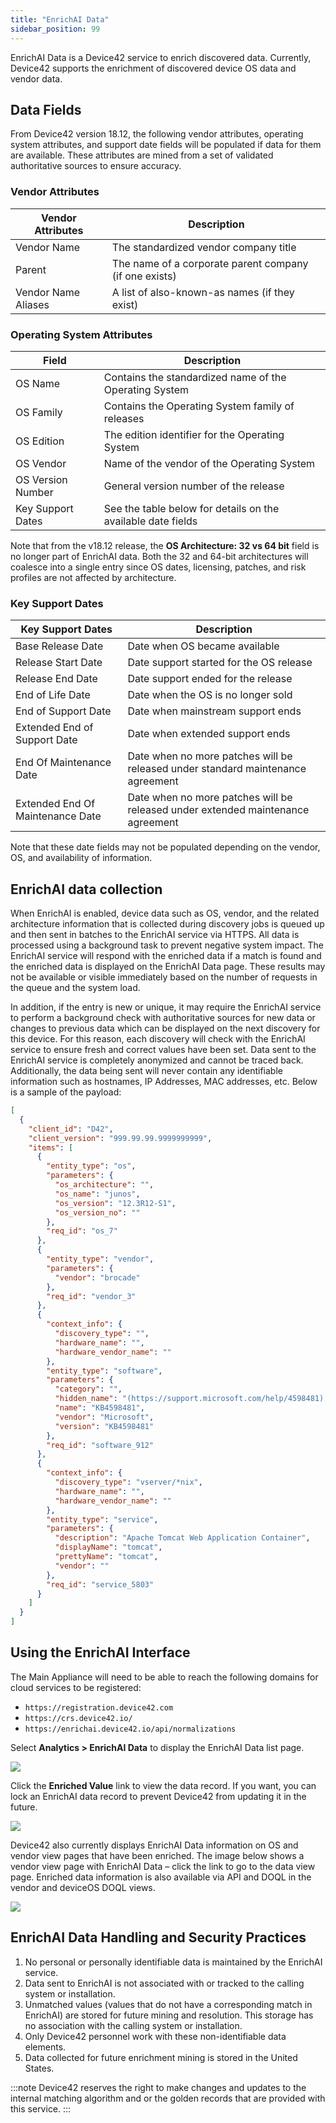 ```yaml
---
title: "EnrichAI Data"
sidebar_position: 99
---
```


EnrichAI Data is a Device42 service to enrich discovered data. Currently, Device42 supports the enrichment of discovered device OS data and vendor data.

## Data Fields

From Device42 version 18.12, the following vendor attributes, operating system attributes, and support date fields will be populated if data for them are available.  These attributes are mined from a set of validated authoritative sources to ensure accuracy.

### Vendor Attributes

| Vendor Attributes       | Description                                             |
|-------------------------|---------------------------------------------------------|
| Vendor Name             | The standardized vendor company title     |
| Parent                  | The name of a corporate parent company (if one exists)  |
| Vendor Name Aliases     | A list of also-known-as names (if they exist)               |

### Operating System Attributes

| Field               | Description                                                   |
|---------------------|---------------------------------------------------------------|
| OS Name             | Contains the standardized name of the Operating System        |
| OS Family              | Contains the Operating System family of releases              |
| OS Edition             | The edition identifier for the Operating System               |
| OS Vendor              | Name of the vendor of the Operating System                    |
| OS Version Number           | General version number of the release                          |
| Key Support Dates  | See the table below for details on the available date fields  |

Note that from the v18.12 release, the **OS Architecture: 32 vs 64 bit** field is no longer part of EnrichAI data. Both the 32 and 64-bit architectures will coalesce into a single entry since OS dates, licensing, patches, and risk profiles are not affected by architecture.

### Key Support Dates

| Key Support Dates                  | Description                                                           |
|------------------------------------|-----------------------------------------------------------------------|
| Base Release Date                  | Date when OS became available                                        |
| Release Start Date                 | Date support started for the OS release                               |
| Release End Date                   | Date support ended for the release                                    |
| End of Life Date                    | Date when the OS is no longer sold                                    |
| End of Support Date                 | Date when mainstream support ends                                     |
| Extended End of Support Date        | Date when extended support ends                                       |
| End Of Maintenance Date             | Date when no more patches will be released under standard maintenance agreement |
| Extended End Of Maintenance Date    | Date when no more patches will be released under extended maintenance agreement |

Note that these date fields may not be populated depending on the vendor, OS, and availability of information.

## EnrichAI data collection

When EnrichAI is enabled, device data such as OS, vendor, and the related architecture information that is collected during discovery jobs is queued up and then sent in batches to the EnrichAI service via HTTPS. All data is processed using a background task to prevent negative system impact.  The EnrichAI service will respond with the enriched data if a match is found and the enriched data is displayed on the EnrichAI Data page.  These results may not be available or visible immediately based on the number of requests in the queue and the system load.  

In addition, if the entry is new or unique, it may require the EnrichAI service to perform a background check with authoritative sources for new data or changes to previous data which can be displayed on the next discovery for this device.  For this reason, each discovery will check with the EnrichAI service to ensure fresh and correct values have been set. Data sent to the EnrichAI service is completely anonymized and cannot be traced back. Additionally, the data being sent will never contain any identifiable information such as hostnames, IP Addresses, MAC addresses, etc. Below is a sample of the payload:

```json
[
  {
    "client_id": "D42",
    "client_version": "999.99.99.9999999999",
    "items": [
      {
        "entity_type": "os",
        "parameters": {
          "os_architecture": "",
          "os_name": "junos",
          "os_version": "12.3R12-S1",
          "os_version_no": ""
        },
        "req_id": "os_7"
      },
      {
        "entity_type": "vendor",
        "parameters": {
          "vendor": "brocade"
        },
        "req_id": "vendor_3"
      },
      {
        "context_info": {
          "discovery_type": "",
          "hardware_name": "",
          "hardware_vendor_name": ""
        },
        "entity_type": "software",
        "parameters": {
          "category": "",
          "hidden_name": "(https://support.microsoft.com/help/4598481) KB4598481",
          "name": "KB4598481",
          "vendor": "Microsoft",
          "version": "KB4598481"
        },
        "req_id": "software_912"
      },
      {
        "context_info": {
          "discovery_type": "vserver/*nix",
          "hardware_name": "",
          "hardware_vendor_name": ""
        },
        "entity_type": "service",
        "parameters": {
          "description": "Apache Tomcat Web Application Container",
          "displayName": "tomcat",
          "prettyName": "tomcat",
          "vendor": ""
        },
        "req_id": "service_5803"
      }
    ]
  }
]
```
## Using the EnrichAI Interface

The Main Appliance will need to be able to reach the following domains for cloud services to be registered:

- `https://registration.device42.com`
- `https://crs.device42.io/`
- `https://enrichai.device42.io/api/normalizations`


Select **Analytics > EnrichAI Data** to display the EnrichAI Data list page.

![](/assets/images/18.04.00_EnrichAI_data-list-page.jpg)

Click the **Enriched Value** link to view the data record. If you want, you can lock an EnrichAI data record to prevent Device42 from updating it in the future.

![](/assets/images/18.04.00_EnrichAI_data-view-page-os.jpg)

Device42 also currently displays EnrichAI Data information on OS and vendor view pages that have been enriched. The image below shows a vendor view page with EnrichAI Data – click the link to go to the data view page. Enriched data information is also available via API and DOQL in the vendor and deviceOS DOQL views.

![](/assets/images/18.04.00_EnrichAI_vendor-view-page.jpg)

## EnrichAI Data Handling and Security Practices

1. No personal or personally identifiable data is maintained by the EnrichAI service.
2. Data sent to EnrichAI is not associated with or tracked to the calling system or installation.
3. Unmatched values (values that do not have a corresponding match in EnrichAI) are stored for future mining and resolution. This storage has no association with the calling system or installation.
4. Only Device42 personnel work with these non-identifiable data elements.
5. Data collected for future enrichment mining is stored in the United States.

:::note
Device42 reserves the right to make changes and updates to the internal matching algorithm and or the golden records that are provided with this service.
:::
